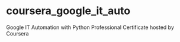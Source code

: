 # coursera_google_it_auto
Google IT Automation with Python Professional Certificate hosted by Coursera
